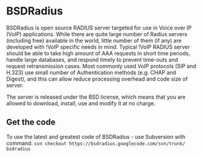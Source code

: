 # BSDRadius #
BSDRadius is open source RADIUS server targeted for use in Voice over IP (VoIP) applications. While there are quite large number of Radius servers (including free) available in the world, little number of them (if any) are developed with !VoIP specific needs in mind. Typical !VoIP RADIUS server should be able to take high amount of AAA requests in short time periods, handle large databases, and respond timely to prevent time-outs and request retransmission cases. Most commonly used VoIP protocols (SIP and H.323) use small number of Authentication methods (e.g. CHAP and Digest), and this can allow reduce processing overhead and code size of server.

The server is released under the BSD license, which means that you are allowed to download, install, use and modify it at no charge.

## Get the code ##
To use the latest and greatest code of BSDRadius - use Subversion with command:
` svn checkout https://bsdradius.googlecode.com/svn/trunk/ bsdradius `
